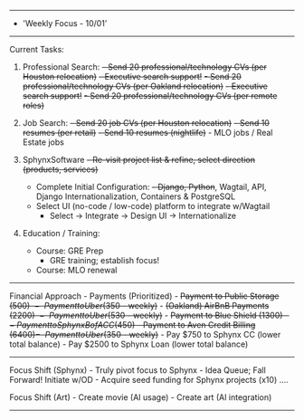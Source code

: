 
**********************************************************************
*	'Weekly Focus - 10/01’
**********************************************************************
Current Tasks:

1) Professional Search: 
	~~- Send 20 professional/technology CVs (per Houston relocation)~~
		~~- Executive search support!~~
	~~- Send 20 professional/technology CVs (per Oakland relocation)~~
		~~- Executive search support!~~
	~~- Send 20 professional/technology CVs (per remote roles)~~

2) Job Search:
	~~- Send 20 job CVs (per Houston relocation)~~
		~~- Send 10 resumes (per retail)~~
		~~- Send 10 resumes (nightlife)~~
		- MLO jobs / Real Estate jobs

3) SphynxSoftware
	~~- Re-visit project list & refine, select direction (products, services)~~
	- Complete Initial Configuration:
		~~- Django, Python~~, Wagtail, API, Django Internationalization, Containers & PostgreSQL
	- Select UI (no-code / low-code) platform to integrate w/Wagtail
		- Select -> Integrate -> Design UI -> Internationalize

4) Education / Training:
	- Course: GRE Prep
		* GRE training; establish focus!
	- Course: MLO renewal
	
**********************************************************************
Financial Approach
	- Payments (Prioritized)
		- ~~Payment to Public Storage ($500)~~
		- ~~Payment to Uber ($350 - weekly)~~
		- ~~(Oakland) AirBnB Payments ($2200)~~
		- ~~Payment to Uber ($530 - weekly)~~
		- ~~Payment to Blue Shield ($1300)~~
		- Payment to Sphynx BofA CC ($450)
		- Payment to Aven Credit Billing ($6400)
		- ~~Payment to Uber ($350 - weekly)~~
	- Pay $750 to Sphynx CC (lower total balance)
	- Pay $2500 to Sphynx Loan (lower total balance)

**********************************************************************

Focus Shift (Sphynx)
	- Truly pivot focus to Sphynx
		- Idea Queue; Fall Forward! Initiate w/OD
	- Acquire seed funding for Sphynx projects (x10) ....

Focus Shift (Art)
	- Create movie (AI usage)
	- Create art (AI integration)

**********************************************************************



